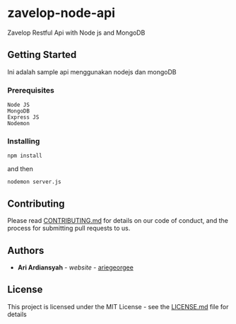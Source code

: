 # zavelop-node-api
Zavelop Restful Api with Node js and MongoDB

## Getting Started

Ini adalah sample api menggunakan nodejs dan mongoDB

### Prerequisites

```
Node JS
MongoDB
Express JS
Nodemon
```

### Installing

```
npm install
```
and then
```
nodemon server.js
```

## Contributing

Please read [CONTRIBUTING.md](https://gist.github.com/PurpleBooth/b24679402957c63ec426) for details on our code of conduct, and the process for submitting pull requests to us.

## Authors

* **Ari Ardiansyah** - *website* - [ariegeorgee](http://ariegeorgee.tech)

## License

This project is licensed under the MIT License - see the [LICENSE.md](LICENSE.md) file for details

